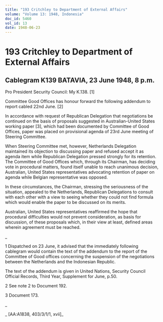 ```yaml
---
title: "193 Critchley to Department of External Affairs"
volume: "Volume 13: 1948, Indonesia"
doc_id: 5460
vol_id: 13
date: 1948-06-23
---
```


# 193 Critchley to Department of External Affairs

## Cablegram K139 BATAVIA, 23 June 1948, 8 p.m.

Pro President Security Council: My K.138. [1]

Committee Good Offices has honour forward the following addendum to report cabled 22nd June. [2]

In accordance with request of Republican Delegation that negotiations be continued on the basis of proposals suggested in Australian-United States working paper [3], which had been documented by Committee of Good Offices, paper was placed on provisional agenda of 23rd June meeting of Steering Committee.

When Steering Committee met, however, Netherlands Delegation maintained its objection to discussing paper and refused accept it as agenda item while Republican Delegation pressed strongly for its retention. The Committee of Good Offices which, through its Chairman, has deciding vote in procedural matters, found itself unable to reach unanimous decision, Australian, United States representatives advocating retention of paper on agenda while Belgian representative was opposed.

In these circumstances, the Chairman, stressing the seriousness of the situation, appealed to the Netherlands, Republican Delegations to consult with each other with a view to seeing whether they could not find formula which would enable the paper to be discussed on its merits.

Australian, United States representatives reaffirmed the hope that procedural difficulties would not prevent consideration, as basis for discussion, of these proposals which, in their view at least, defined areas wherein agreement must be reached.

_

1 Dispatched on 23 June, it advised that the immediately following cablegram would contain the text of the addendum to the report of the Committee of Good offices concerning the suspension of the negotiations between the Netherlands and the Indonesian Republic.

The text of the addendum is given in United Nations, Security Council Official Records, Third Year, Supplement for June, p.50.

2 See note 2 to Document 192.

3 Document 173.

_

_ [AA:A1838, 403/3/1/1, xvii]_
